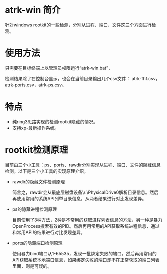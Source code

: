# atrk-win 简介
   针对windows rootkit的一些检测，分别从进程、端口、文件这三个方面进行检测。
   
# 使用方法
   只需要在目标终端上以管理员权限运行“atrk-win.bat”，
   
   检测结果除了在控制台显示，也会在当前目录输出几个csv文件： atrk-fhf.csv，atrk-ports.csv，atrk-ps.csv。
   
# 特点
 - 纯ring3思路实现的检测rootkit隐藏的情况。
 - 支持xp-最新操作系统。

# rootkit检测原理 
   目前由三个小工具：ps、ports、rawdir分别实现从进程、端口、文件的隐藏信息检测。以下是三个小工具的实现原理介绍。

 - rawdir的隐藏文件检测原理

    简言之，rawdir会从最底层磁盘设备\\\\.\\PhysicalDrive0解析目录信息。然后再使用常用的系统API列举目录信息，从两者结果进行对比发现差异。

 - ps的隐藏进程检测原理

    目前使用了3种方法，2种是不常用的获取进程列表信息的方法，另一种是暴力OpenProcess搜索有效的PID。然后再用常用的API获取系统进程信息，通过和常用API的结果进行对比发现差异。

 - ports的隐藏端口检测原理

    使用暴力bind端口从1-65535，发现一批绑定失败的端口。然后再用常用的API获取系统本地端口信息，如果绑定失败的端口却不在正常获取的端口列表里面，则是可疑的。
